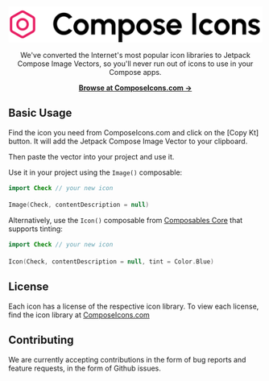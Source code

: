 <p align="center">
  <a href="https://composeicons.com" target="_blank">
    <img src="./art/logo.svg">
  </a>
</p>

<p align="center">
  We've converted the Internet's most popular icon libraries to Jetpack Compose Image Vectors, so you'll never run out of icons to use in your Compose apps.
<p>

<p align="center">
  <a href="https://composeicons.com"><strong>Browse at ComposeIcons.com &rarr;</strong></a>
</p>

## Basic Usage

Find the icon you need from ComposeIcons.com and click on the [Copy Kt] button. It will add the Jetpack Compose Image Vector to your clipboard.

Then paste the vector into your project and use it.

Use it in your project using the `Image()` composable:

```kotlin
import Check // your new icon

Image(Check, contentDescription = null)
```

Alternatively, use the `Icon()` composable from [Composables Core](https://composablescore.com) that supports tinting:

```kotlin
import Check // your new icon

Icon(Check, contentDescription = null, tint = Color.Blue)
```

## License

Each icon has a license of the respective icon library. To view each license, find the icon library at [ComposeIcons.com](https://composeicons.com)

## Contributing

We are currently accepting contributions in the form of bug reports and feature requests, in the form of Github issues.
